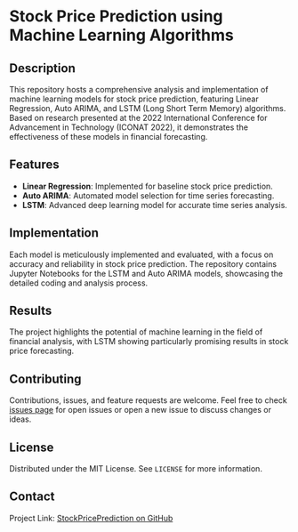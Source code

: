 # Stock Price Prediction using Machine Learning Algorithms

## Description
This repository hosts a comprehensive analysis and implementation of machine learning models for stock price prediction, featuring Linear Regression, Auto ARIMA, and LSTM (Long Short Term Memory) algorithms. Based on research presented at the 2022 International Conference for Advancement in Technology (ICONAT 2022), it demonstrates the effectiveness of these models in financial forecasting.

## Features
- **Linear Regression**: Implemented for baseline stock price prediction.
- **Auto ARIMA**: Automated model selection for time series forecasting.
- **LSTM**: Advanced deep learning model for accurate time series analysis.

## Implementation
Each model is meticulously implemented and evaluated, with a focus on accuracy and reliability in stock price prediction. The repository contains Jupyter Notebooks for the LSTM and Auto ARIMA models, showcasing the detailed coding and analysis process.

## Results
The project highlights the potential of machine learning in the field of financial analysis, with LSTM showing particularly promising results in stock price forecasting.

## Contributing
Contributions, issues, and feature requests are welcome. Feel free to check [issues page](https://github.com/JaimeenUnagar/StockPricePrediction/issues) for open issues or open a new issue to discuss changes or ideas.

## License
Distributed under the MIT License. See `LICENSE` for more information.

## Contact
Project Link: [StockPricePrediction on GitHub](https://github.com/JaimeenUnagar/StockPricePrediction)

